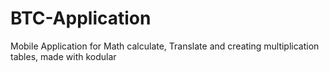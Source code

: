 # BTC-Application
Mobile Application for Math calculate, Translate and creating multiplication tables, made with kodular
